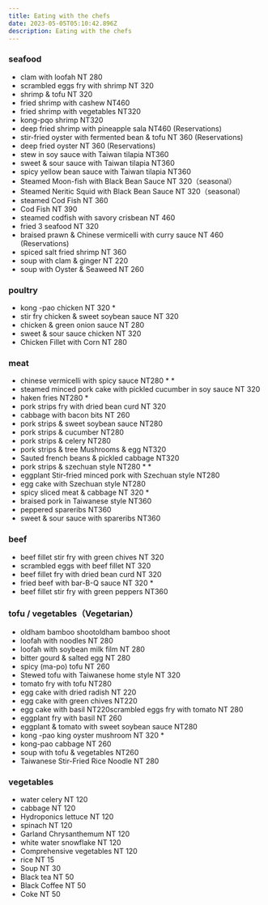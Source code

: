 ```yaml
---
title: Eating with the chefs
date: 2023-05-05T05:10:42.896Z
description: Eating with the chefs
---
```

### seafood

* clam with loofah  NT 280
* scrambled eggs fry with shrimp NT 320
* shrimp & tofu  NT 320
* fried shrimp with cashew   NT460
* fried shrimp with vegetables   NT320
* kong-pqo shrimp    NT320
* deep fried shrimp with pineapple sala   NT460 (Reservations) 
* stir-fried oyster with fermented bean & tofu  NT 360 (Reservations) 
* deep fried oyster    NT 360 (Reservations) 
* stew in soy sauce with Taiwan tilapia   NT360
* sweet & sour sauce with Taiwan tilapia   NT360
* spicy yellow bean sauce with Taiwan tilapia    NT360
* Steamed Moon-fish with Black Bean Sauce    NT 320（seasonal）
* Steamed Neritic Squid with Black Bean Sauce    NT 320（seasonal）
* steamed Cod Fish NT 360
* Cod Fish NT 390
* steamed codfish with savory crisbean NT 460
* fried 3 seafood   NT 320 
* braised prawn & Chinese vermicelli with curry sauce  NT 460 (Reservations)
* spiced salt fried shrimp    NT 360
* soup with clam & ginger   NT 220
* soup with Oyster &  Seaweed    NT 260

### poultry

* kong -pao chicken NT 320 *
* stir fry chicken & sweet soybean sauce  NT 320
* chicken & green onion sauce  NT 280
* sweet & sour sauce chicken  NT 320
* Chicken Fillet with Corn   NT 280

### meat

* chinese vermicelli with spicy sauce  NT280 \* \*
* steamed minced pork cake with pickled cucumber in soy sauce  NT 320
* haken fries  NT280 *
* pork strips fry with dried bean curd  NT 320
* cabbage with bacon bits  NT 260
* pork strips & sweet soybean sauce  NT280
* pork strips  & cucumber  NT280
* pork strips & celery  NT280
* pork strips & tree Mushrooms & egg  NT320
* Sauted french beans & pickled cabbage  NT320
* pork strips & szechuan style  NT280 \* \*
* eggplant Stir-fried minced pork  with Szechuan style   NT280
* egg cake with Szechuan style  NT280
* spicy sliced meat & cabbage  NT 320 *
* braised pork in Taiwanese style   NT360
* peppered spareribs  NT360
* sweet & sour sauce with spareribs   NT360

### beef

* beef fillet stir fry with green chives  NT 320 
* scrambled eggs with beef fillet  NT 320
* beef fillet fry with dried bean curd  NT 320
* fried beef with bar-B-Q sauce  NT 320 *
* beef fillet stir fry with green peppers   NT360

### tofu / vegetables（Vegetarian）

* oldham bamboo shootoldham bamboo shoot
* loofah with noodles  NT 280
* loofah with soybean milk film NT 280
* bitter gourd & salted egg  NT 280
* spicy (ma-po) tofu  NT 260
* Stewed tofu with Taiwanese  home style  NT 320
* tomato fry with tofu  NT280
* egg cake with dried radish  NT 220
* egg cake with green chives  NT220
* egg cake with basil  NT220scrambled eggs fry with tomato  NT 280
* eggplant fry with basil  NT 260
* eggplant & tomato with sweet soybean sauce  NT280
* kong -pao king oyster mushroom   NT 320 *
* kong-pao cabbage  NT 260
* soup with tofu & vegetables   NT260
* Taiwanese Stir-Fried Rice Noodle   NT 280

### vegetables

* water celery NT 120
* cabbage NT 120
* Hydroponics  lettuce NT 120
* spinach NT 120
* Garland Chrysanthemum   NT 120
* white water snowflake  NT 120
* Comprehensive  vegetables  NT 120
* rice NT 15
* Soup  NT 30
* Black tea  NT 50
* Black Coffee  NT 50
* Coke NT 50